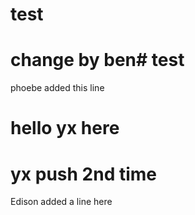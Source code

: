 # test

# change by ben# test

phoebe added this line

# hello yx here
# yx push 2nd time

Edison added a line here
